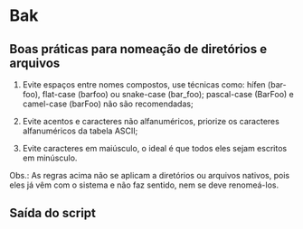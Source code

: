 <h1>Bak</h1>

<h2>Boas práticas para nomeação de diretórios e arquivos</h2>

<ol>
	<li>
		<p>
			Evite espaços entre nomes compostos, use técnicas como: hífen (bar-foo), flat-case (barfoo) ou
			snake-case (bar_foo); pascal-case (BarFoo) e camel-case (barFoo) não são recomendadas;
		</p>
	</li>
	<li>
		<p>
			Evite acentos e caracteres não alfanuméricos, priorize os caracteres alfanuméricos da tabela ASCII;
		</p>
	</li>
	<li>
		<p>
			Evite caracteres em maiúsculo, o ideal é que todos eles sejam escritos em minúsculo.
		</p>
	</li>
</ol>

<p>
	Obs.: As regras acima não se aplicam a diretórios ou arquivos nativos, pois eles já vêm com o sistema e não faz sentido, nem se deve
	renomeá-los.
</p>

<h2>Saída do script</h2>
